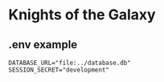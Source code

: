 # Knights of the Galaxy

## .env example

```
DATABASE_URL="file:../database.db"
SESSION_SECRET="development"
```